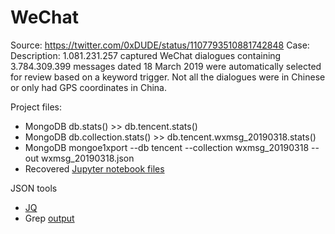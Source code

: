 # WeChat

Source: https://twitter.com/0xDUDE/status/1107793510881742848
Case: 
Description: 1.081.231.257 captured WeChat dialogues containing 3.784.309.399 messages dated 18 March 2019 were automatically selected for review based on a keyword trigger. Not all the dialogues were in Chinese or only had GPS coordinates in China.

Project files:
 * MongoDB db.stats() >> db.tencent.stats()
 * MongoDB db.collection.stats() >> db.tencent.wxmsg_20190318.stats() 
 * MongoDB mongoe1xport --db tencent --collection wxmsg_20190318 --out wxmsg_20190318.json
 * Recovered [Jupyter notebook files]()

JSON tools
 * [JQ](https://stedolan.github.io/jq/)
 * Grep [output](https://drive.google.com/open?id=19ce7MhhDqmOkwIP9cI0nijbNpA_ojzzK)
